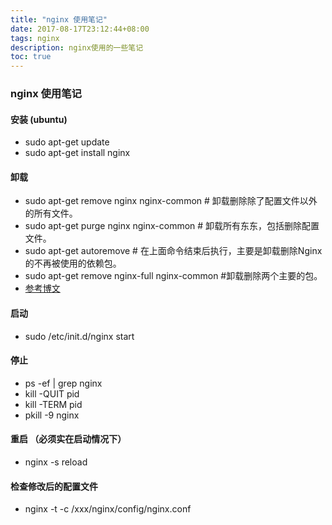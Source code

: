 ```yaml
---
title: "nginx 使用笔记"
date: 2017-08-17T23:12:44+08:00
tags: nginx
description: nginx使用的一些笔记
toc: true
---
```


### nginx 使用笔记
#### 安装 (ubuntu)
* sudo apt-get update
* sudo apt-get install nginx

#### 卸载
* sudo apt-get remove nginx nginx-common # 卸载删除除了配置文件以外的所有文件。
* sudo apt-get purge nginx nginx-common # 卸载所有东东，包括删除配置文件。
* sudo apt-get autoremove # 在上面命令结束后执行，主要是卸载删除Nginx的不再被使用的依赖包。
* sudo apt-get remove nginx-full nginx-common #卸载删除两个主要的包。
* [参考博文](http://blog.csdn.net/yypsober/article/details/51792363)



#### 启动
* sudo /etc/init.d/nginx start

#### 停止
* ps -ef | grep nginx
* kill -QUIT pid
* kill -TERM pid
* pkill -9 nginx

#### 重启 （必须实在启动情况下）
* nginx -s reload

#### 检查修改后的配置文件
* nginx -t -c /xxx/nginx/config/nginx.conf
